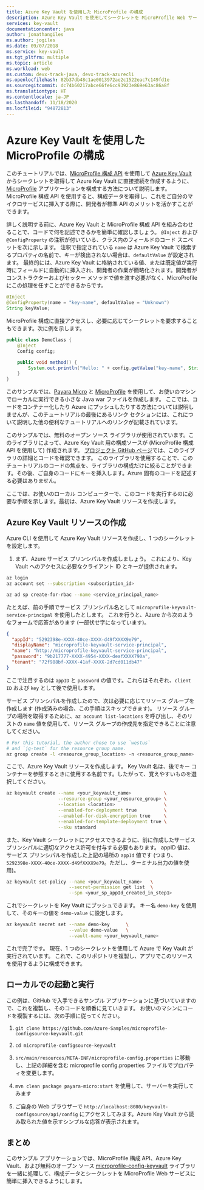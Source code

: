 ```yaml
---
title: Azure Key Vault を使用した MicroProfile の構成
description: Azure Key Vault を使用してシークレットを MicroProfile Web サービスに挿入する方法について説明します
services: key-vault
documentationcenter: java
author: jonathangiles
ms.author: jogiles
ms.date: 09/07/2018
ms.service: key-vault
ms.tgt_pltfrm: multiple
ms.topic: article
ms.workload: web
ms.custom: devx-track-java, devx-track-azurecli
ms.openlocfilehash: 82b37db48c1ae0013972ae2c1522eac7c149fd1e
ms.sourcegitcommit: dc74b60217abce66fe6cc93923e869e63ac86a8f
ms.translationtype: HT
ms.contentlocale: ja-JP
ms.lasthandoff: 11/18/2020
ms.locfileid: "94872813"
---
```

# <a name="configure-microprofile-with-azure-key-vault"></a>Azure Key Vault を使用した MicroProfile の構成

このチュートリアルでは、[MicroProfile 構成 API](https://microprofile.io/project/eclipse/microprofile-config) を使用して [Azure Key Vault](https://azure.microsoft.com/services/key-vault/) からシークレットを取得して Azure Key Vault に直接接続を作成するように、[MicroProfile](http://microprofile.io) アプリケーションを構成する方法について説明します。 MicroProfile 構成 API を使用すると、構成データを取得し、これをご自分のマイクロサービスに挿入する際に、開発者が標準 API のメリットを活かすことができます。

詳しく説明する前に、Azure Key Vault と MicroProfile 構成 API を組み合わせることで、コードで何を記述できるかを簡単に確認しましょう。 `@Inject` および `@ConfigProperty` の注釈が付いている、クラス内のフィールドのコード スニペットを次に示します。 注釈で指定されている `name` は Azure Key Vault で検索するプロパティの名前で、キーが検出されない場合は、`defaultValue` が設定されます。 最終的には、Azure Key Vault に格納されている値、または既定値が実行時にフィールドに自動的に挿入され、開発者の作業が簡略化されます。開発者がコンストラクターおよびセッター メソッドで値を渡す必要がなく、MicroProfile にこの処理を任すことができるからです。

```java
@Inject
@ConfigProperty(name = "key-name", defaultValue = "Unknown")
String keyValue;
```

MicroProfile 構成に直接アクセスし、必要に応じてシークレットを要求することもできます。次に例を示します。

```java
public class DemoClass {
    @Inject
    Config config;

    public void method() {
        System.out.println("Hello: " + config.getValue("key-name", String.class));
    }
}
```

このサンプルでは、[Payara Micro](https://www.payara.fish/payara_micro) と [MicroProfile](https://microprofile.io/) を使用して、お使いのマシンでローカルに実行できる小さな Java war ファイルを作成します。 ここでは、コードをコンテナー化したり Azure にプッシュしたりする方法については説明しませんが、このチュートリアルの最後にあるリンク セクションには、これについて説明した他の便利なチュートリアルへのリンクが記載されています。

このサンプルでは、無料のオープン ソース ライブラリが使用されています。このライブラリによって、Azure Key Vault 用の構成ソースが (MicroProfile 構成 API を使用して) 作成されます。 [プロジェクト GitHub ページ](https://github.com/Azure/azure-microprofile/tree/master/microprofile-config-keyvault)では、このライブラリの詳細とコードを確認できます。 このライブラリを使用することで、このチュートリアルのコードの焦点を、ライブラリの構成だけに絞ることができます。その後、ご自身のコードにキーを挿入します。Azure 固有のコードを記述する必要はありません。

ここでは、お使いのローカル コンピューターで、このコードを実行するのに必要な手順を示します。最初は、Azure Key Vault リソースを作成します。

## <a name="creating-an-azure-key-vault-resource"></a>Azure Key Vault リソースの作成

Azure CLI を使用して Azure Key Vault リソースを作成し、1 つのシークレットを設定します。

1. まず、Azure サービス プリンシパルを作成しましょう。 これにより、Key Vault へのアクセスに必要なクライアント ID とキーが提供されます。

```bash
az login
az account set --subscription <subscription_id>

az ad sp create-for-rbac --name <service_principal_name>
```

たとえば、前の手順でサービス プリンシパル名として `microprofile-keyvault-service-principal` を使用したとします。 これを行うと、Azure から次のようなフォームで応答があります (一部伏せ字になっています)。

```json
{
  "appId": "5292398e-XXXX-40ce-XXXX-d49fXXXX9e79",
  "displayName": "microprofile-keyvault-service-principal",
  "name": "http://microprofile-keyvault-service-principal",
  "password": "9b217777-XXXX-4954-XXXX-deafXXXX790a",
  "tenant": "72f988bf-XXXX-41af-XXXX-2d7cd011db47"
}
```

ここで注目するのは `appID` と `password` の値です。これらはそれぞれ、`client ID` および `key` として後で使用します。

サービス プリンシパルを作成したので、次は必要に応じてリソース グループを作成します (作成済みの場合、この手順はスキップできます)。 リソース グループの場所を取得するために、`az account list-locations` を呼び出し、そのリストの `name` 値を使用して、リソース グループの作成先を指定できることに注意してください。

```bash
# For this tutorial, the author chose to use `westus`
# and `jg-test` for the resource group name.
az group create -l <resource_group_location> -n <resource_group_name>
```

ここで、Azure Key Vault リソースを作成します。 Key Vault 名は、後でキー コンテナーを参照するときに使用する名前です。したがって、覚えやすいものを選択してください。

```bash
az keyvault create --name <your_keyvault_name>            \
                   --resource-group <your_resource_group> \
                   --location <location>                  \
                   --enabled-for-deployment true          \
                   --enabled-for-disk-encryption true     \
                   --enabled-for-template-deployment true \
                   --sku standard
```

また、Key Vault シークレットにアクセスできるように、前に作成したサービス プリンシパルに適切なアクセス許可を付与する必要もあります。 appID 値は、サービス プリンシパルを作成した上記の場所の `appId` 値です (つまり、`5292398e-XXXX-40ce-XXXX-d49fXXXX9e79`。ただし、ターミナル出力の値を使用)。

```bash
az keyvault set-policy --name <your_keyvault_name>   \
                       --secret-permission get list  \
                       --spn <your_sp_appId_created_in_step1>
```

これでシークレットを Key Vault にプッシュできます。 キー名 `demo-key` を使用して、そのキーの値を `demo-value` に設定します。

```bash
az keyvault secret set --name demo-key      \
                       --value demo-value   \
                       --vault-name <your_keyvault_name>  
```

これで完了です。 現在、1 つのシークレットを使用して Azure で Key Vault が実行されています。 これで、このリポジトリを複製し、アプリでこのリソースを使用するように構成できます。

## <a name="getting-up-and-running-locally"></a>ローカルでの起動と実行

この例は、GitHub で入手できるサンプル アプリケーションに基づいていますので、これを複製し、そのコードを順番に見ていきます。 お使いのマシンにコードを複製するには、次の手順に従ってください。

1. `git clone https://github.com/Azure-Samples/microprofile-configsource-keyvault.git`

1. `cd microprofile-configsource-keyvault`

1. `src/main/resources/META-INF/microprofile-config.properties` に移動し、上記の詳細を含む microprofile config.properties ファイルでプロパティを変更します。

1. `mvn clean package payara-micro:start` を使用して、サーバーを実行してみます

1. ご自身の Web ブラウザーで `http://localhost:8080/keyvault-configsource/api/config` にアクセスしてみます。Azure Key Vault から読み取られた値を示すシンプルな応答が表示されます。

## <a name="summary"></a>まとめ

このサンプル アプリケーションでは、MicroProfile 構成 API、Azure Key Vault、および無料のオープン ソース [microprofile-config-keyvault](https://github.com/Azure/azure-microprofile/tree/master/microprofile-config-keyvault) ライブラリを一緒に処理して、構成データとシークレットを MicroProfile Web サービスに簡単に挿入できるようにします。
